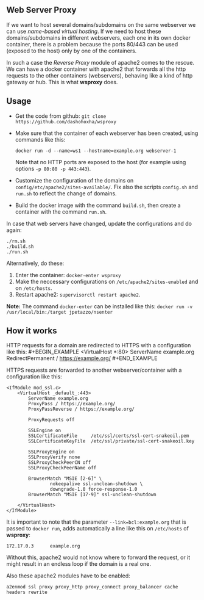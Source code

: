 Web Server Proxy
----------------

If we want to host several domains/subdomains on the same webserver
we can use *name-based virtual hosting*. If we need to host these
domains/subdomains in different webservers, each one in its own
docker container, there is a problem because the ports 80/443 can
be used (exposed to the host) only by one of the containers.

In such a case the *Reverse Proxy* module of apache2 comes to the
rescue. We can have a docker container with apache2 that forwards
all the http requests to the other containers (webservers), behaving
like a kind of http gateway or hub. This is what **wsproxy** does.

Usage
-----

 + Get the code from github: `git clone https://github.com/dashohoxha/wsproxy`

 + Make sure that the container of each webserver has been created, using commands like this:

   `docker run -d --name=ws1 --hostname=example.org webserver-1`

   Note that no HTTP ports are exposed to the host (for example using options `-p 80:80 -p 443:443`).

 + Customize the configuration of the domains on `config/etc/apache2/sites-available/`.
   Fix also the scripts `config.sh` and `run.sh` to reflect the change of domains.

 + Build the docker image with the command `build.sh`, then create a container with the command `run.sh`.

In case that web servers have changed, update the configurations and do again:

    ./rm.sh
    ./build.sh
    ./run.sh

Alternatively, do these:

 1. Enter the container: `docker-enter wsproxy`
 2. Make the neccessary configurations on `/etc/apache2/sites-enabled` and on `/etc/hosts`.
 3. Restart apache2: `supervisorctl restart apache2`.

**Note:** The command `docker-enter` can be installed like this:
`docker run -v /usr/local/bin:/target jpetazzo/nsenter`


How it works
------------

HTTP requests for a domain are redirected to HTTPS with a
configuration like this:
#+BEGIN_EXAMPLE
<VirtualHost *:80>
	ServerName example.org
	RedirectPermanent / https://example.org/
</VirtualHost>
#+END_EXAMPLE

HTTPS requests are forwarded to another webserver/container with a
configuration like this:
```
<IfModule mod_ssl.c>
	<VirtualHost _default_:443>
		ServerName example.org
		ProxyPass / https://example.org/
		ProxyPassReverse / https://example.org/

		ProxyRequests off

		SSLEngine on
		SSLCertificateFile     /etc/ssl/certs/ssl-cert-snakeoil.pem
		SSLCertificateKeyFile  /etc/ssl/private/ssl-cert-snakeoil.key

		SSLProxyEngine on
		SSLProxyVerify none
		SSLProxyCheckPeerCN off
		SSLProxyCheckPeerName off

		BrowserMatch "MSIE [2-6]" \
				nokeepalive ssl-unclean-shutdown \
				downgrade-1.0 force-response-1.0
		BrowserMatch "MSIE [17-9]" ssl-unclean-shutdown

	</VirtualHost>
</IfModule>
```

It is important to note that the parameter `--link=bcl:example.org`
that is passed to `docker run`, adds automatically a line like this
on `/etc/hosts` of **wsproxy**:
```
172.17.0.3      example.org
```
Without this, apache2 would not know where to forward the request,
or it might result in an endless loop if the domain is a real one.

Also these apache2 modules have to be enabled:
```
a2enmod ssl proxy proxy_http proxy_connect proxy_balancer cache headers rewrite
```
